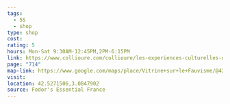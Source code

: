 ```yaml
---
tags:
  - 5S
  - shop
type: shop
cost: 
rating: 5
hours: Mon-Sat 9:30AM-12:45PM,2PM-6:15PM
link: https://www.collioure.com/collioure/les-experiences-culturelles-de-la-maison-du-fauvisme/tabid/3955/offreid/f9ac2f04-0ca2-4789-86be-1bc3a6caa067
page: "714"
map-link: https://www.google.com/maps/place/Vitrine+sur+le+Fauvisme/@42.5268323,3.0830059,18.75z/data=!4m6!3m5!1s0x12b07fe9aef398a7:0x5f818846bc95e6f1!8m2!3d42.527164!4d3.0847701!16s%2Fg%2F11dd_pbkr6?entry=ttu&g_ep=EgoyMDI0MTAwOS4wIKXMDSoASAFQAw%3D%3D
visit: 
location: 42.5271506,3.0847902
source: Fodor's Essential France
---
```

